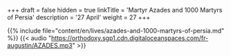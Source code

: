 +++
draft = false
hidden = true
linkTitle = 'Martyr Azades and 1000 Martyrs of Persia'
description = '27 April'
weight = 27
+++

{{% include file="content/en/lives/azades-and-1000-martyrs-of-persia.md" %}}
{{< audio "https://orthodoxy.sgp1.cdn.digitaloceanspaces.com/fr-augustin/AZADES.mp3" >}}
